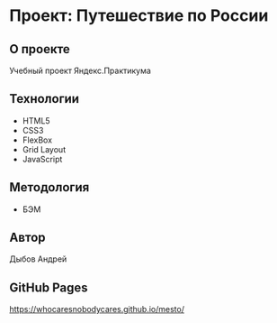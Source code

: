 # Проект: Путешествие по России

## О проекте

Учебный проект Яндекс.Практикума

## Технологии

- HTML5
- CSS3
- FlexBox
- Grid Layout
- JavaScript

## Методология

- БЭМ

## Автор

Дыбов Андрей

## GitHub Pages

https://whocaresnobodycares.github.io/mesto/
